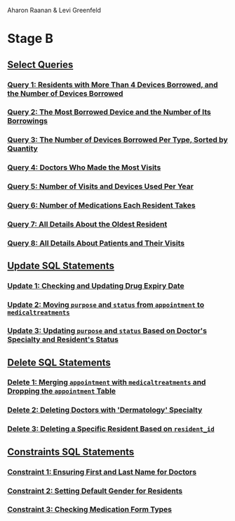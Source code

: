 Aharon Raanan & Levi Greenfeld

# Stage B

## [Select Queries](#stage-b-select-queries)
### [Query 1: Residents with More Than 4 Devices Borrowed, and the Number of Devices Borrowed](#query-1-residents-with-more-than-4-devices-borrowed-and-the-number-of-devices-borrowed)
### [Query 2: The Most Borrowed Device and the Number of Its Borrowings](#query-2-the-most-borrowed-device-and-the-number-of-its-borrowings)
### [Query 3: The Number of Devices Borrowed Per Type, Sorted by Quantity](#query-3-the-number-of-devices-borrowed-per-type-sorted-by-quantity)
### [Query 4: Doctors Who Made the Most Visits](#query-4-doctors-who-made-the-most-visits)
### [Query 5: Number of Visits and Devices Used Per Year](#query-5-number-of-visits-and-devices-used-per-year)
### [Query 6: Number of Medications Each Resident Takes](#query-6-number-of-medications-each-resident-takes)
### [Query 7: All Details About the Oldest Resident](#query-7-all-details-about-the-oldest-resident)
### [Query 8: All Details About Patients and Their Visits](#query-8-all-details-about-patients-and-their-visits)

## [Update SQL Statements](#update-sql-statements)
### [Update 1: Checking and Updating Drug Expiry Date](#update-1-checking-and-updating-drug-expiry-date)
### [Update 2: Moving `purpose` and `status` from `appointment` to `medicaltreatments`](#update-2-moving-purpose-and-status-from-appointment-to-medicaltreatments)
### [Update 3: Updating `purpose` and `status` Based on Doctor's Specialty and Resident's Status](#update-3-updating-purpose-and-status-based-on-doctors-specialty-and-residents-status)

## [Delete SQL Statements](#delete-sql-statements)
### [Delete 1: Merging `appointment` with `medicaltreatments` and Dropping the `appointment` Table](#delete-1-merging-appointment-with-medicaltreatments-and-dropping-the-appointment-table)
### [Delete 2: Deleting Doctors with 'Dermatology' Specialty](#delete-2-deleting-doctors-with-dermatology-specialty)
### [Delete 3: Deleting a Specific Resident Based on `resident_id`](#delete-3-deleting-a-specific-resident-based-on-resident_id)

## [Constraints SQL Statements](#constraints-sql-statements)
### [Constraint 1: Ensuring First and Last Name for Doctors](#constraint-1-ensuring-first-and-last-name-for-doctors)
### [Constraint 2: Setting Default Gender for Residents](#constraint-2-setting-default-gender-for-residents)
### [Constraint 3: Checking Medication Form Types](#constraint-3-checking-medication-form-types)

  
